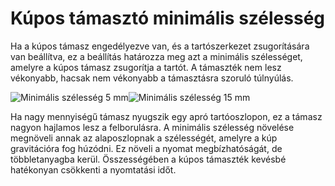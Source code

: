# Kúpos támasztó minimális szélesség

Ha a kúpos támasz engedélyezve van, és a tartószerkezet zsugorítására van beállítva, ez a beállítás határozza meg azt a minimális szélességet, amelyre a kúpos támasz zsugorítja a tartót. A támaszték nem lesz vékonyabb, hacsak nem vékonyabb a támasztásra szoruló túlnyúlás.

<!--screenshot {
"image_path": "support_conical_enabled.png",
"models": [
    {
        "script": "wide_overhang.scad",
        "transformation": ["scale(0.5)"]
    }
],
"camera_position": [91, -95, 19],
"settings": {
    "support_enable": true,
    "support_conical_enabled": true,
    "support_conical_angle": 30
},
"colours": 64
}-->

<!--screenshot {
"image_path": "support_conical_min_width_20.png",
"models": [
    {
        "script": "wide_overhang.scad",
        "transformation": ["scale(0.5)"]
    }
],
"camera_position": [91, -95, 19],
"settings": {
    "support_enable": true,
    "support_conical_enabled": true,
    "support_conical_angle": 30,
    "support_conical_min_width": 15
},
"colours": 64
}-->

![Minimális szélesség 5 mm](../images/support_conical_enabled.png)![Minimális szélesség 15 mm](../images/support_conical_min_width_20.png)

Ha nagy mennyiségű támasz nyugszik egy apró tartóoszlopon, ez a támasz nagyon hajlamos lesz a felborulásra. A minimális szélesség növelése megnöveli annak az alaposzlopnak a szélességét, amelyre a kúp gravitációra fog húzódni. Ez növeli a nyomat megbízhatóságát, de többletanyagba kerül. Összességében a kúpos támaszték kevésbé hatékonyan csökkenti a nyomtatási időt.
